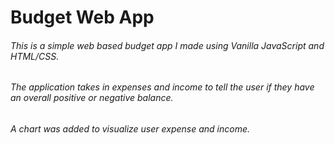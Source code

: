 # Budget Web App

###### This is a simple web based budget app I made using Vanilla JavaScript and HTML/CSS. 
###### The application takes in expenses and income to tell the user if they have an overall positive or negative balance. 
###### A chart was added to visualize user expense and income. 

